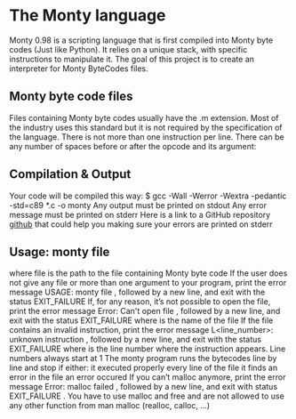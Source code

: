 # The Monty language
Monty 0.98 is a scripting language that is first compiled into Monty byte codes (Just like Python).
It relies on a unique stack, with specific instructions to manipulate it.
The goal of this project is to create an interpreter for Monty ByteCodes files.
## Monty byte code files
Files containing Monty byte codes usually have the .m extension.
Most of the industry uses this standard but it is not required by the specification of the language.
There is not more than one instruction per line.
There can be any number of spaces before or after the opcode and its argument:
## Compilation & Output
Your code will be compiled this way:
$ gcc -Wall -Werror -Wextra -pedantic -std=c89 *.c -o monty
Any output must be printed on stdout
Any error message must be printed on stderr
Here is a link to a GitHub repository [github](/rltoken/NUGvCZqs609VjEHeutkICw) that could help you making 
sure your errors are printed on stderr

## Usage: monty file
where file is the path to the file containing Monty byte code
If the user does not give any file or more than one argument to your program, print the error message
USAGE: monty file , followed by a new line, and exit with the status EXIT_FAILURE
If, for any reason, it’s not possible to open the file, print the error message Error: Can't open file
<file> , followed by a new line, and exit with the status EXIT_FAILURE
where <file> is the name of the file
If the file contains an invalid instruction, print the error message L<line_number>: unknown
instruction <opcode> , followed by a new line, and exit with the status EXIT_FAILURE
where is the line number where the instruction appears.
Line numbers always start at 1
The monty program runs the bytecodes line by line and stop if either:
it executed properly every line of the file
it finds an error in the file
an error occured
If you can’t malloc anymore, print the error message Error: malloc failed , followed by a new line,
and exit with status EXIT_FAILURE .
You have to use malloc and free and are not allowed to use any other function from man malloc
(realloc, calloc, …)
